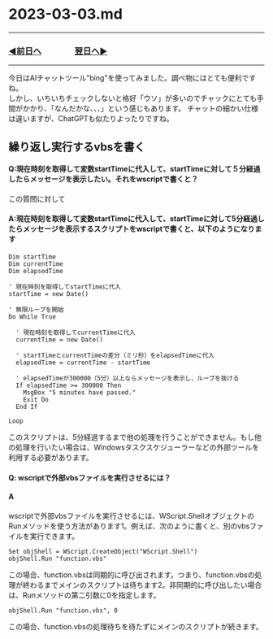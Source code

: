 # 2023-03-03.md

---

### [◀️前日へ](https://github.com/yuasys/chatty-journal/blob/main/2023/03/2023-03-02.md)&emsp;&emsp;&emsp;&emsp;[翌日へ▶️](https://github.com/yuasys/chatty-journal/blob/main/2023/03/2023-03-04.md)

---

今日はAIチャットツール"bing"を使ってみました。調べ物にはとても便利ですね。  
しかし、いちいちチェックしないと格好「ウソ」が多いのでチャックにとても手間がかかり、「なんだかな、、、」という感じもあります。
チャットの細かい仕様は違いますが、ChatGPTも似たりよったりですね。

## 繰り返し実行するvbsを書く

#### Q:現在時刻を取得して変数startTimeに代入して、startTimeに対して５分経過したらメッセージを表示したい。それをwscriptで書くと？

この質問に対して

#### A:現在時刻を取得して変数startTimeに代入して、startTimeに対して5分経過したらメッセージを表示するスクリプトをwscriptで書くと、以下のようになります

```vbs
Dim startTime
Dim currentTime
Dim elapsedTime

' 現在時刻を取得してstartTimeに代入
startTime = new Date()

' 無限ループを開始
Do While True

  ' 現在時刻を取得してcurrentTimeに代入
  currentTime = new Date()

  ' startTimeとcurrentTimeの差分（ミリ秒）をelapsedTimeに代入
  elapsedTime = currentTime - startTime

  ' elapsedTimeが300000（5分）以上ならメッセージを表示し、ループを抜ける
  If elapsedTime >= 300000 Then
    MsgBox "5 minutes have passed."
    Exit Do
  End If

Loop
```

このスクリプトは、5分経過するまで他の処理を行うことができません。もし他の処理を行いたい場合は、Windowsタスクスケジューラーなどの外部ツールを利用する必要があります。

#### Q: wscriptで外部vbsファイルを実行させるには？

#### A

wscriptで外部vbsファイルを実行させるには、WScript.ShellオブジェクトのRunメソッドを使う方法があります1。例えば、次のように書くと、別のvbsファイルを実行できます。

```vbs=
Set objShell = WScript.CreateObject("WScript.Shell")
objShell.Run "function.vbs"
```

この場合、function.vbsは同期的に呼び出されます。つまり、function.vbsの処理が終わるまでメインのスクリプトは待ちます2。非同期的に呼び出したい場合は、Runメソッドの第二引数に0を指定します。

```vbs=
objShell.Run "function.vbs", 0
```

この場合、function.vbsの処理待ちを待たずにメインのスクリプトが続きます。
